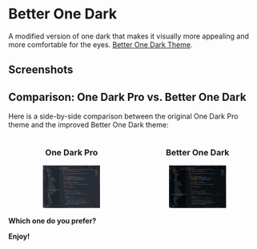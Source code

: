 # Better One Dark

A modified version of one dark that makes it visually more appealing and more comfortable for the eyes. [Better One Dark Theme]().

## Screenshots

## Comparison: One Dark Pro vs. Better One Dark

Here is a side-by-side comparison between the original One Dark Pro theme and the improved Better One Dark theme:

<div style="display: flex; justify-content: space-between; align-items: center;">
    <div style="text-align: center;">
        <h3>One Dark Pro</h3>
        <img src="./screenshots/comparaison1AtomDark.PNG" alt="One Dark Pro" style="max-width: 45%;">
    </div>
    <div style="text-align: center;">
        <h3>Better One Dark</h3>
        <img src="./screenshots/comparaison1MyOwn.PNG" alt="Better One Dark" style="max-width: 45%;">
    </div>
</div>

**Which one do you prefer?**

**Enjoy!**